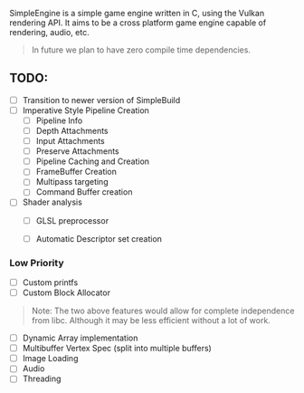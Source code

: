 SimpleEngine is a simple game engine written
in C, using the Vulkan rendering API. It aims to be
a cross platform game engine capable of rendering,
audio, etc.

> In future we plan to have zero compile time dependencies.


## TODO:
- [ ] Transition to newer version of SimpleBuild
- [ ] Imperative Style Pipeline Creation
    - [ ] Pipeline Info
    - [ ] Depth Attachments
    - [ ] Input Attachments
    - [ ] Preserve Attachments
    - [ ] Pipeline Caching and Creation
    - [ ] FrameBuffer Creation
    - [ ] Multipass targeting
    - [ ] Command Buffer creation
- [ ] Shader analysis
    - [ ] GLSL preprocessor
    - [ ] Automatic Descriptor set creation


### Low Priority
- [ ] Custom printfs
- [ ] Custom Block Allocator
> Note: The two above features would allow for complete independence
from libc. Although it may be less efficient without a lot of work.
- [ ] Dynamic Array implementation
- [ ] Multibuffer Vertex Spec (split into multiple buffers)
- [ ] Image Loading
- [ ] Audio
- [ ] Threading
